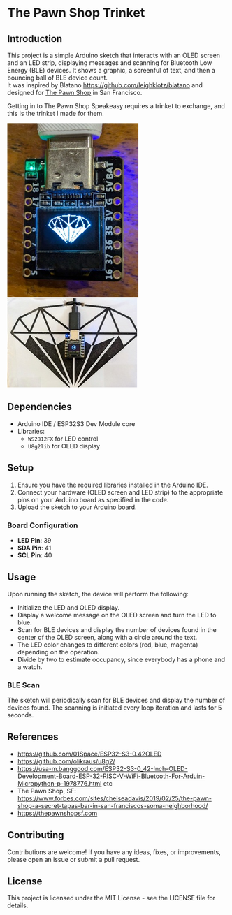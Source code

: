 # The Pawn Shop Trinket

## Introduction

This project is a simple Arduino sketch that interacts with an OLED screen and
an LED strip, displaying messages and scanning for Bluetooth Low Energy (BLE)
devices. It shows a graphic, a screenful of text, and then a bouncing ball of BLE device count.  
It was inspired by Blatano <https://github.com/leighklotz/blatano> and designed
for [The Pawn Shop](https://thepawnshopsf.com/) in San Francisco. 

Getting in to The Pawn Shop Speakeasy requires a trinket to exchange, and this is the trinket I made for them.

![](docs/pawn-shop-trinket.jpg)
![](docs/first-article.jpg)

## Dependencies
- Arduino IDE / ESP32S3 Dev Module core
- Libraries:
  - `WS2812FX` for LED control
  - `U8g2lib` for OLED display

## Setup
1. Ensure you have the required libraries installed in the Arduino IDE.
2. Connect your hardware (OLED screen and LED strip) to the appropriate pins on your Arduino board as specified in the code.
3. Upload the sketch to your Arduino board.

### Board Configuration
- **LED Pin**: 39
- **SDA Pin**: 41
- **SCL Pin**: 40

## Usage
Upon running the sketch, the device will perform the following:
- Initialize the LED and OLED display.
- Display a welcome message on the OLED screen and turn the LED to blue.
- Scan for BLE devices and display the number of devices found in the center of the OLED screen, along with a circle around the text.
- The LED color changes to different colors (red, blue, magenta) depending on the operation.
- Divide by two to estimate occupancy, since everybody has a phone and a watch.

### BLE Scan
The sketch will periodically scan for BLE devices and display the number of devices found. The scanning is initiated every loop iteration and lasts for 5 seconds.

## References
- <https://github.com/01Space/ESP32-S3-0.42OLED>
- <https://github.com/olikraus/u8g2/>
- <https://usa-m.banggood.com/ESP32-S3-0_42-Inch-OLED-Development-Board-ESP-32-RISC-V-WiFi-Bluetooth-For-Arduin-Micropython-p-1978776.html> etc
- The Pawn Shop, SF: <https://www.forbes.com/sites/chelseadavis/2019/02/25/the-pawn-shop-a-secret-tapas-bar-in-san-franciscos-soma-neighborhood/>
- https://thepawnshopsf.com

## Contributing
Contributions are welcome! If you have any ideas, fixes, or improvements, please open an issue or submit a pull request.

## License
This project is licensed under the MIT License - see the LICENSE file for details.

